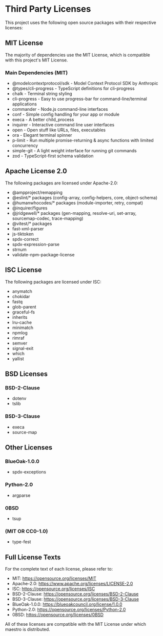 # Third Party Licenses

This project uses the following open source packages with their respective licenses:

## MIT License

The majority of dependencies use the MIT License, which is compatible with this project's MIT License.

### Main Dependencies (MIT)

- @modelcontextprotocol/sdk - Model Context Protocol SDK by Anthropic
- @types/cli-progress - TypeScript definitions for cli-progress
- chalk - Terminal string styling
- cli-progress - Easy to use progress-bar for command-line/terminal applications
- commander - Node.js command-line interfaces
- conf - Simple config handling for your app or module
- execa - A better child_process
- inquirer - Interactive command line user interfaces
- open - Open stuff like URLs, files, executables
- ora - Elegant terminal spinner
- p-limit - Run multiple promise-returning & async functions with limited concurrency
- simple-git - A light weight interface for running git commands
- zod - TypeScript-first schema validation

## Apache License 2.0

The following packages are licensed under Apache-2.0:

- @ampproject/remapping
- @eslint/* packages (config-array, config-helpers, core, object-schema)
- @humanwhocodes/* packages (module-importer, retry, compat)
- @inquirer/figures
- @jridgewell/* packages (gen-mapping, resolve-uri, set-array, sourcemap-codec, trace-mapping)
- @vitest/* packages
- fast-xml-parser
- js-tiktoken
- spdx-correct
- spdx-expression-parse
- strnum
- validate-npm-package-license

## ISC License

The following packages are licensed under ISC:

- anymatch
- chokidar
- fastq
- glob-parent  
- graceful-fs
- inherits
- lru-cache
- minimatch
- npmlog
- rimraf
- semver
- signal-exit
- which
- yallist

## BSD Licenses

### BSD-2-Clause
- dotenv
- tslib

### BSD-3-Clause  
- execa
- source-map

## Other Licenses

### BlueOak-1.0.0
- spdx-exceptions

### Python-2.0
- argparse

### 0BSD
- tsup

### (MIT OR CC0-1.0)
- type-fest

## Full License Texts

For the complete text of each license, please refer to:

- MIT: https://opensource.org/licenses/MIT
- Apache-2.0: https://www.apache.org/licenses/LICENSE-2.0
- ISC: https://opensource.org/licenses/ISC
- BSD-2-Clause: https://opensource.org/licenses/BSD-2-Clause
- BSD-3-Clause: https://opensource.org/licenses/BSD-3-Clause
- BlueOak-1.0.0: https://blueoakcouncil.org/license/1.0.0
- Python-2.0: https://opensource.org/licenses/Python-2.0
- 0BSD: https://opensource.org/licenses/0BSD

All of these licenses are compatible with the MIT License under which maestro is distributed.